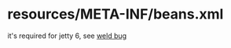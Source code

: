 # resources/META-INF/beans.xml

it's required for jetty 6, see [weld bug](https://issues.redhat.com/browse/WELD-1988)
